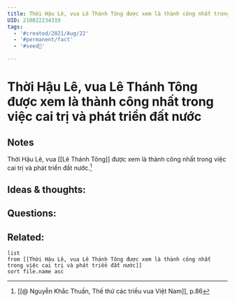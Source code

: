 ```yaml
---
title: Thời Hậu Lê, vua Lê Thánh Tông được xem là thành công nhất trong việc cai trị và phát triển đất nước
UID: 210822234319
tags:
  - '#created/2021/Aug/22'
  - '#permanent/fact'
  - '#seed🥜'

---
```

# Thời Hậu Lê, vua Lê Thánh Tông được xem là thành công nhất trong việc cai trị và phát triển đất nước

## Notes
Thời Hậu Lê, vua [[Lê Thánh Tông]] được xem là thành công nhất trong việc cai trị và phát triển đất nước.[^1]

## Ideas & thoughts:


## Questions:


## Related:
```dataview
list
from [[Thời Hậu Lê, vua Lê Thánh Tông được xem là thành công nhất trong việc cai trị và phát triển đất nước]]
sort file.name asc
```
[^1]:[[@ Nguyễn Khắc Thuần, Thế thứ các triều vua Việt Nam]], p.86